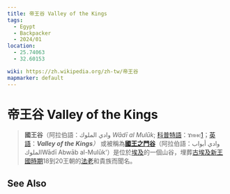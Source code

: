 ```yaml
---
title: 帝王谷 Valley of the Kings
tags:
  - Egypt
  - Backpacker
  - 2024/01
location:
  - 25.74063
  - 32.60153

wiki: https://zh.wikipedia.org/zh-tw/帝王谷
mapmarker: default
---
```


帝王谷 Valley of the Kings
=========================

> **國王谷**（阿拉伯語：وادي الملوك‎ _Wādī al Mulūk_; [科普特語](https://zh.wikipedia.org/wiki/%E7%A7%91%E6%99%AE%E7%89%B9%E8%AA%9E "科普特語")：ϫⲏⲙⲉ[1](https://zh.wikipedia.org/zh-tw/%E5%B8%9D%E7%8E%8B%E8%B0%B7#cite_note-1)；[英語](https://zh.wikipedia.org/wiki/%E8%8B%B1%E8%AA%9E "英語")：_**Valley of the Kings**）_ 或被稱為[**國王之門谷**](https://zh.wikipedia.org/zh-tw/%E5%B8%9D%E7%8E%8B%E8%B0%B7#cite_note-2)（阿拉伯語：وادي أبواب الملوك‎Wādī Abwāb al-Mulūk'）是位於[埃及](https://zh.wikipedia.org/wiki/%E5%9F%83%E5%8F%8A "埃及")的一個山谷，埋葬[古埃及](https://zh.wikipedia.org/wiki/%E5%8F%A4%E5%9F%83%E5%8F%8A "古埃及")[新王國時期](https://zh.wikipedia.org/wiki/%E6%96%B0%E7%8E%8B%E5%9C%8B%E6%99%82%E6%9C%9F "新王國時期")18到20王朝的[法老](https://zh.wikipedia.org/wiki/%E6%B3%95%E8%80%81 "法老")和貴族而聞名。

See Also
--------
